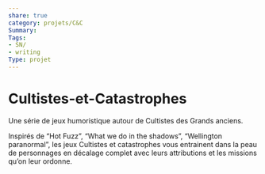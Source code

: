 ```yaml
---
share: true 
category: projets/C&C
Summary: 
Tags:
- SN/
- writing
Type: projet
---
```

# Cultistes-et-Catastrophes

Une série de jeux humoristique autour de Cultistes des Grands anciens.

Inspirés de “Hot Fuzz”, “What we do in the shadows”, “Wellington paranormal”, les jeux Cultistes et catastrophes vous entrainent dans la peau de personnages en décalage complet avec leurs attributions et les missions qu’on leur ordonne.

